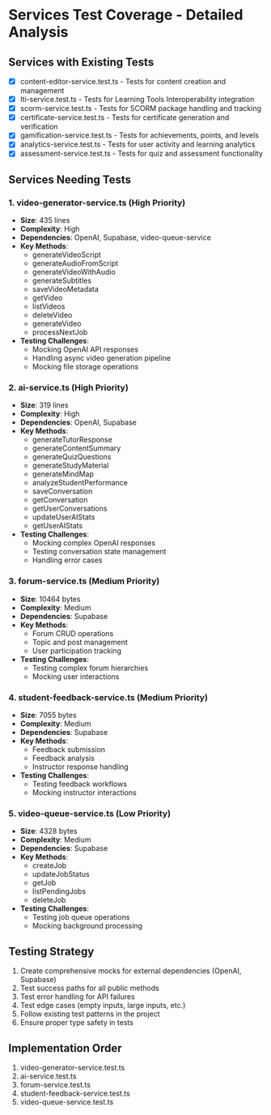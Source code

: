 # Services Test Coverage - Detailed Analysis

## Services with Existing Tests
- [x] content-editor-service.test.ts - Tests for content creation and management
- [x] lti-service.test.ts - Tests for Learning Tools Interoperability integration
- [x] scorm-service.test.ts - Tests for SCORM package handling and tracking
- [x] certificate-service.test.ts - Tests for certificate generation and verification
- [x] gamification-service.test.ts - Tests for achievements, points, and levels
- [x] analytics-service.test.ts - Tests for user activity and learning analytics
- [x] assessment-service.test.ts - Tests for quiz and assessment functionality

## Services Needing Tests

### 1. video-generator-service.ts (High Priority)
- **Size**: 435 lines
- **Complexity**: High
- **Dependencies**: OpenAI, Supabase, video-queue-service
- **Key Methods**:
  - generateVideoScript
  - generateAudioFromScript
  - generateVideoWithAudio
  - generateSubtitles
  - saveVideoMetadata
  - getVideo
  - listVideos
  - deleteVideo
  - generateVideo
  - processNextJob
- **Testing Challenges**: 
  - Mocking OpenAI API responses
  - Handling async video generation pipeline
  - Mocking file storage operations

### 2. ai-service.ts (High Priority)
- **Size**: 319 lines
- **Complexity**: High
- **Dependencies**: OpenAI, Supabase
- **Key Methods**:
  - generateTutorResponse
  - generateContentSummary
  - generateQuizQuestions
  - generateStudyMaterial
  - generateMindMap
  - analyzeStudentPerformance
  - saveConversation
  - getConversation
  - getUserConversations
  - updateUserAIStats
  - getUserAIStats
- **Testing Challenges**: 
  - Mocking complex OpenAI responses
  - Testing conversation state management
  - Handling error cases

### 3. forum-service.ts (Medium Priority)
- **Size**: 10464 bytes
- **Complexity**: Medium
- **Dependencies**: Supabase
- **Key Methods**: 
  - Forum CRUD operations
  - Topic and post management
  - User participation tracking
- **Testing Challenges**:
  - Testing complex forum hierarchies
  - Mocking user interactions

### 4. student-feedback-service.ts (Medium Priority)
- **Size**: 7055 bytes
- **Complexity**: Medium
- **Dependencies**: Supabase
- **Key Methods**:
  - Feedback submission
  - Feedback analysis
  - Instructor response handling
- **Testing Challenges**:
  - Testing feedback workflows
  - Mocking instructor interactions

### 5. video-queue-service.ts (Low Priority)
- **Size**: 4328 bytes
- **Complexity**: Medium
- **Dependencies**: Supabase
- **Key Methods**:
  - createJob
  - updateJobStatus
  - getJob
  - listPendingJobs
  - deleteJob
- **Testing Challenges**:
  - Testing job queue operations
  - Mocking background processing

## Testing Strategy
1. Create comprehensive mocks for external dependencies (OpenAI, Supabase)
2. Test success paths for all public methods
3. Test error handling for API failures
4. Test edge cases (empty inputs, large inputs, etc.)
5. Follow existing test patterns in the project
6. Ensure proper type safety in tests

## Implementation Order
1. video-generator-service.test.ts
2. ai-service.test.ts
3. forum-service.test.ts
4. student-feedback-service.test.ts
5. video-queue-service.test.ts
